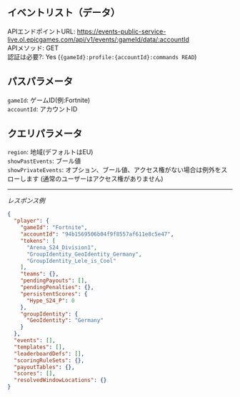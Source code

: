 ## イベントリスト（データ）

APIエンドポイントURL: https://events-public-service-live.ol.epicgames.com/api/v1/events/:gameId/data/:accountId \
APIメソッド: GET \
認証は必要?: Yes (`{gameId}:profile:{accountId}:commands READ`)

## パスパラメータ

`gameId`: ゲームID(例:Fortnite) <br/>
`accountId`: アカウントID

## クエリパラメータ

`region`: 地域(デフォルトはEU) <br/>
`showPastEvents`: ブール値<br/>
`showPrivateEvents`: オプション、ブール値、アクセス権がない場合は例外をスローします (通常のユーザーはアクセス権がありません)

---

_レスポンス例_



```json
{
  "player": {
    "gameId": "Fortnite",
    "accountId": "94b1569506b04f9f8557af611e8c5e47",
    "tokens": [
      "Arena_S24_Division1",
      "GroupIdentity_GeoIdentity_Germany",
      "GroupIdentity_Lele_is_Cool"
    ],
    "teams": {},
    "pendingPayouts": [],
    "pendingPenalties": {},
    "persistentScores": {
      "Hype_S24_P": 0
    },
    "groupIdentity": {
      "GeoIdentity": "Germany"
    }
  },
  "events": [],
  "templates": [],
  "leaderboardDefs": [],
  "scoringRuleSets": {},
  "payoutTables": {},
  "scores": [],
  "resolvedWindowLocations": {}
}
```
